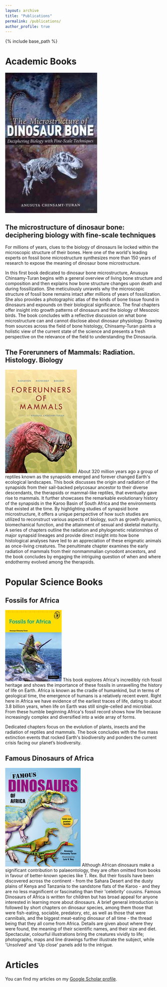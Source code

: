 ```yaml
---
layout: archive
title: "Publications"
permalink: /publications/
author_profile: true
---
```


{% include base_path %}
# Academic Books
<img src='/images/dinosaur_book_cover.jpg'>

## The microstructure of dinosaur bone: deciphering biology with fine-scale techniques
For millions of years, clues to the biology of dinosaurs lie locked within the microscopic structure of their bones. Here one of the world's leading experts on fossil bone microstructure synthesizes more than 150 years of research to expose the meaning of dinosaur bone microstructure.

In this first book dedicated to dinosaur bone microstructure, Anusuya Chinsamy-Turan begins with a general overview of living bone structure and composition and then explains how bone structure changes upon death and during fossilization. She meticulously unravels why the microscopic structure of fossil bone remains intact after millions of years of fossilization. She also provides a photographic atlas of the kinds of bone tissue found in dinosaurs and expounds on their biological significance. The final chapters offer insight into growth patterns of dinosaurs and the biology of Mesozoic birds. The book concludes with a reflective discussion on what bone microstructure can and cannot disclose about dinosaur physiology. Drawing from sources across the field of bone histology, Chinsamy-Turan paints a holistic view of the current state of the science and presents a fresh perspective on the relevance of the field to understanding the Dinosauria.

## The Forerunners of Mammals: Radiation. Histology. Biology
<img src='/images/forerunners_dinobook.jpg'>
About 320 million years ago a group of reptiles known as the synapsids emerged and forever changed Earth's ecological landscapes. This book discusses the origin and radiation of the synapsids from their sail-backed pelycosaur ancestor to their diverse descendants, the therapsids or mammal-like reptiles, that eventually gave rise to mammals. It further showcases the remarkable evolutionary history of the synapsids in the Karoo Basin of South Africa and the environments that existed at the time. By highlighting studies of synapsid bone microstructure, it offers a unique perspective of how such studies are utilized to reconstruct various aspects of biology, such as growth dynamics, biomechanical function, and the attainment of sexual and skeletal maturity. A series of chapters outline the radiation and phylogenetic relationships of major synapsid lineages and provide direct insight into how bone histological analyses have led to an appreciation of these enigmatic animals as once-living creatures. The penultimate chapter examines the early radiation of mammals from their nonmammalian cynodont ancestors, and the book concludes by engaging the intriguing question of when and where endothermy evolved among the therapsids.

# Popular Science Books

## Fossils for Africa
<img src='/images/fossilsforafricacoversm_cus.jpg'>
This book explores Africa's incredibly rich fossil heritage and shows the importance of these fossils in unravelling the history of life on Earth. Africa is known as the cradle of humankind, but in terms of geological time, the emergence of humans is a relatively recent event. Right here in Africa we have evidence of the earliest traces of life, dating to about 3.8 billion years, when life on Earth was still single-celled and microbial. From these humble beginning Africa's fossil record shows how life because increasingly complex and diversified into a wide array of forms.

Dedicated chapters focus on the evolution of plants, insects and the radiation of reptiles and mammals. The book concludes with the five mass extinction events that rocked Earth's biodiversity and ponders the current crisis facing our planet’s biodiversity.


## Famous Dinosaurs of Africa
<img src='/images/famousdinos.jpg'>
Although African dinosaurs make a significant contribution to palaeontology, they are often omitted from books in favour of better-known species like T. Rex. But their fossils have been discovered across the continent - from the Sahara Desert and the dusty plains of Kenya and Tanzania to the sandstone flats of the Karoo - and they are no less magnificent or fascinating than their 'celebrity' cousins. Famous Dinosaurs of Africa is written for children but has broad appeal for anyone interested in learning more about dinosaurs. A brief general introduction is followed by short chapters on dinosaur species, among them those that were fish-eating, sociable, predatory, etc, as well as those that were cannibals, and the biggest meat-eating dinosaur of all time - the thread being that they all come from Africa. Details are given about where they were found, the meaning of their scientific names, and their size and diet. Spectacular, colourful illustrations bring the creatures vividly to life; photographs, maps and line drawings further illustrate the subject, while 'Unsolved' and 'Up close' panels add to the intrigue.

# Articles

You can find my articles on my [Google Scholar profile](https://scholar.google.com/citations?user=jYYbmqEAAAAJ).
